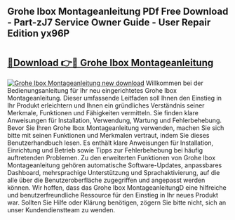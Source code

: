 ## Grohe Ibox Montageanleitung PDf Free Download - Part-zJ7 Service Owner Guide - User Repair Edition yx96P

# <h2><a href="http://df8rkg.blite.top/?on=Grohe+Ibox+Montageanleitung">🔗Download 👉🔴 Grohe Ibox Montageanleitung</a></h2>

[![Grohe Ibox Montageanleitung new download](https://i.imgur.com/lujVjoI.png)](http://df8rkg.blite.top/?on=Grohe+Ibox+Montageanleitung)
Willkommen bei der Bedienungsanleitung für Ihr neu eingerichtetes Grohe Ibox Montageanleitung. Dieser umfassende Leitfaden soll Ihnen den Einstieg in Ihr Produkt erleichtern und Ihnen ein gründliches Verständnis seiner Merkmale, Funktionen und Fähigkeiten vermitteln. Sie finden klare Anweisungen für Installation, Verwendung, Wartung und Fehlerbehebung. Bevor Sie Ihren Grohe Ibox Montageanleitung verwenden, machen Sie sich bitte mit seinen Funktionen und Merkmalen vertraut, indem Sie dieses Benutzerhandbuch lesen. Es enthält klare Anweisungen für Installation, Einrichtung und Betrieb sowie Tipps zur Fehlerbehebung bei häufig auftretenden Problemen. Zu den erweiterten Funktionen von Grohe Ibox Montageanleitung gehören automatische Software-Updates, anpassbares Dashboard, mehrsprachige Unterstützung und Sprachaktivierung, auf die alle über die Benutzeroberfläche zugegriffen und angepasst werden können. Wir hoffen, dass das Grohe Ibox MontageanleitungD eine hilfreiche und benutzerfreundliche Ressource für den Einstieg in Ihr neues Produkt war. Sollten Sie Hilfe oder Klärung benötigen, zögern Sie bitte nicht, sich an unser Kundendienstteam zu wenden.

